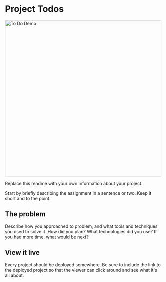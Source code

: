 # Project Todos

<img width="500" alt="To Do Demo" src="https://ibb.co/HFCg3Qc](https://imageupload.io/1VEHjBddTcX5yQX">

Replace this readme with your own information about your project.

Start by briefly describing the assignment in a sentence or two. Keep it short and to the point.

## The problem

Describe how you approached to problem, and what tools and techniques you used to solve it. How did you plan? What technologies did you use? If you had more time, what would be next?

## View it live

Every project should be deployed somewhere. Be sure to include the link to the deployed project so that the viewer can click around and see what it's all about.
